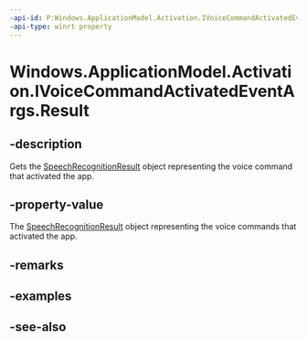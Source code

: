 ----api-id: P:Windows.ApplicationModel.Activation.IVoiceCommandActivatedEventArgs.Result
-api-type: winrt property
---<!-- Property syntaxpublic Windows.Media.SpeechRecognition.SpeechRecognitionResult Result { get; }--># Windows.ApplicationModel.Activation.IVoiceCommandActivatedEventArgs.Result## -descriptionGets the [SpeechRecognitionResult](../windows.phone.speech.recognition/speechrecognitionresult.md) object representing the voice command that activated the app.## -property-valueThe [SpeechRecognitionResult](../windows.phone.speech.recognition/speechrecognitionresult.md) object representing the voice commands that activated the app.## -remarks## -examples## -see-also